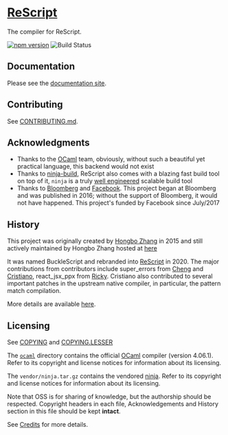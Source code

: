 # [ReScript](https://rescript-lang.org)

The compiler for ReScript.

[![npm version](https://badge.fury.io/js/rescript.svg)](https://badge.fury.io/js/rescript) ![Build Status](https://circleci.com/gh/rescript-lang/rescript-compiler.svg?style=svg)

## Documentation

Please see the [documentation site](https://rescript-lang.org).

## Contributing

See [CONTRIBUTING.md](CONTRIBUTING.md).

## Acknowledgments

* Thanks to the [OCaml](https://ocaml.org) team, obviously, without such a beautiful yet practical language, this backend would not exist
* Thanks to [ninja-build](https://ninja-build.org), ReScript also comes with a blazing fast build tool on top of it, `ninja` is a truly [well engineered](http://aosabook.org/en/posa/ninja.html) scalable build tool
* Thanks to [Bloomberg](https://www.techatbloomberg.com) and [Facebook](https://github.com/facebook/). This project began at Bloomberg and was published in 2016; without the support of Bloomberg, it would not have happened. This project's funded by Facebook since July/2017

## History

This project was originally created by [Hongbo Zhang](https://github.com/bobzhang) in 2015 and 
still actively maintained by Hongbo Zhang hosted at 
[here](https://github.com/rescript-lang/rescript-compiler)

It was named BuckleScript and rebranded into [ReScript](https://rescript-lang.org/) in 2020.
The major contributions from contributors include super_errors from 
[Cheng](https://github.com/chenglou) and [Cristiano](https://github.com/cristianoc), react_jsx_ppx from [Ricky](https://github.com/rickyvetter). 
Cristiano also contributed to several important patches in the upstream native compiler,
in particular, the pattern match compilation.

More details are available [here](https://github.com/rescript-lang/rescript-compiler/graphs/contributors).


## Licensing

See [COPYING](./COPYING) and [COPYING.LESSER](./COPYING.LESSER)

The [`ocaml`](ocaml) directory contains the official [OCaml](https://ocaml.org) compiler (version 4.06.1).
Refer to its copyright and license notices for information about its licensing.

The `vendor/ninja.tar.gz` contains the vendored [ninja](https://github.com/ninja-build/ninja).
Refer to its copyright and license notices for information about its licensing.

Note that OSS is for sharing of knowledge, but the authorship should be respected. Copyright headers in each file, Acknowledgements and History section in this file should be kept **intact**.

See [Credits](./Credits.md) for more details.

